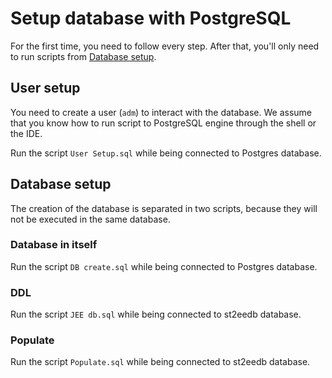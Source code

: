 # Setup database with PostgreSQL

For the first time, you need to follow every step. After that, you'll only need to run scripts from [Database setup](#database-setup).



## User setup

You need to create a user (`adm`) to interact with the database.  We assume that you know how to run script to PostgreSQL engine through the shell or the IDE.

Run the script `User Setup.sql` while being connected to Postgres database.

## Database setup

The creation of the database is separated in two scripts, because they will not be executed in the same database.

### Database in itself

Run the script `DB create.sql` while being connected to Postgres database.

### DDL

Run the script `JEE db.sql` while being connected to st2eedb database.

### Populate

Run the script `Populate.sql` while being connected to st2eedb database.
